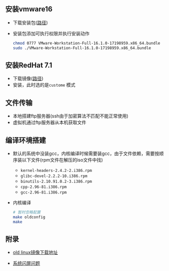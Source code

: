 ## 安装vmware16

* 下载安装包([路径](https://www.vmware.com/cn/products/workstation-pro/workstation-pro-evaluation.html))

* 安装包添加可执行权限并执行安装动作

  ```bash
  chmod 0777 VMware-Workstation-Full-16.1.0-17198959.x86_64.bundle
  sudo ./VMware-Workstation-Full-16.1.0-17198959.x86_64.bundle
  ```



## 安装RedHat 7.1

* 下载镜像([路径](https://soft.lafibre.info/))
* 安装，此时选的是`custome` 模式



## 文件传输

* 本地搭建ftp服务器(ssh由于加密算法不匹配不能正常使用)
* 虚拟机通过ftp服务器从本机获取文件



## 编译环境搭建

* 默认的系统中没装gcc，内核编译时候需要装gcc，由于文件依赖，需要按顺序装以下文件(rpm文件在解压的iso文件中找)

  * `kernel-headers-2.4.2-2.i386.rpm`
  * `glibc-devel-2.2.2-10.i386.rpm`
  * `binutils-2.10.91.0.2-3.i386.rpm`
  * `cpp-2.96-81.i386.rpm`
  * `gcc-2.96-81.i386.rpm`

* 内核编译

  ```bash
  # 暂时忽略配置
  make oldconfig
  make
  ```



## 附录

* [old linux镜像下载地址](https://soft.lafibre.info/)

* [系统闪屏问题](https://blog.csdn.net/soft_lawrency/article/details/6375344)

  

